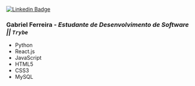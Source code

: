 [![Linkedin Badge](https://img.shields.io/badge/-LinkedIn-blue?style=flat-square&logo=Linkedin&logoColor=white&link=https://www.linkedin.com/in/gabriel-oliveira-ferreira/)](https://www.linkedin.com/in/gabriel-oliveira-ferreira/)
### Gabriel Ferreira - *Estudante de Desenvolvimento de Software || `Trybe`*

* Python
* React.js
* JavaScript
* HTML5
* CSS3
* MySQL



<!--
**Gabriel-O-Ferreira/Gabriel-O-Ferreira** is a ✨ _special_ ✨ repository because its `README.md` (this file) appears on your GitHub profile.

Here are some ideas to get you started:

- 🔭 I’m currently working on ...
- 🌱 I’m currently learning ...
- 👯 I’m looking to collaborate on ...
- 🤔 I’m looking for help with ...
- 💬 Ask me about ...
- 📫 How to reach me: ...
- 😄 Pronouns: ...
- ⚡ Fun fact: ...
-->

